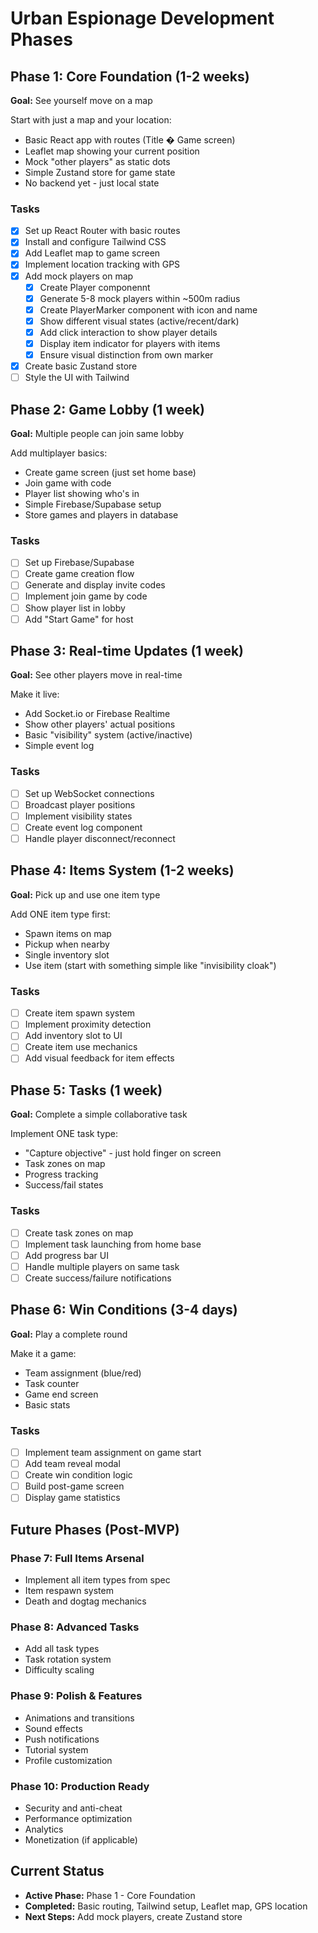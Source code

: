 # Urban Espionage Development Phases

## Phase 1: Core Foundation (1-2 weeks)

**Goal:** See yourself move on a map

Start with just a map and your location:

- Basic React app with routes (Title � Game screen)
- Leaflet map showing your current position
- Mock "other players" as static dots
- Simple Zustand store for game state
- No backend yet - just local state

### Tasks

- [x] Set up React Router with basic routes
- [x] Install and configure Tailwind CSS
- [x] Add Leaflet map to game screen
- [x] Implement location tracking with GPS
- [x] Add mock players on map
  - [x] Create Player componennt
  - [x] Generate 5-8 mock players within ~500m radius
  - [x] Create PlayerMarker component with icon and name
  - [x] Show different visual states (active/recent/dark)
  - [x] Add click interaction to show player details
  - [x] Display item indicator for players with items
  - [x] Ensure visual distinction from own marker
- [x] Create basic Zustand store
- [ ] Style the UI with Tailwind

## Phase 2: Game Lobby (1 week)

**Goal:** Multiple people can join same lobby

Add multiplayer basics:

- Create game screen (just set home base)
- Join game with code
- Player list showing who's in
- Simple Firebase/Supabase setup
- Store games and players in database

### Tasks

- [ ] Set up Firebase/Supabase
- [ ] Create game creation flow
- [ ] Generate and display invite codes
- [ ] Implement join game by code
- [ ] Show player list in lobby
- [ ] Add "Start Game" for host

## Phase 3: Real-time Updates (1 week)

**Goal:** See other players move in real-time

Make it live:

- Add Socket.io or Firebase Realtime
- Show other players' actual positions
- Basic "visibility" system (active/inactive)
- Simple event log

### Tasks

- [ ] Set up WebSocket connections
- [ ] Broadcast player positions
- [ ] Implement visibility states
- [ ] Create event log component
- [ ] Handle player disconnect/reconnect

## Phase 4: Items System (1-2 weeks)

**Goal:** Pick up and use one item type

Add ONE item type first:

- Spawn items on map
- Pickup when nearby
- Single inventory slot
- Use item (start with something simple like "invisibility cloak")

### Tasks

- [ ] Create item spawn system
- [ ] Implement proximity detection
- [ ] Add inventory slot to UI
- [ ] Create item use mechanics
- [ ] Add visual feedback for item effects

## Phase 5: Tasks (1 week)

**Goal:** Complete a simple collaborative task

Implement ONE task type:

- "Capture objective" - just hold finger on screen
- Task zones on map
- Progress tracking
- Success/fail states

### Tasks

- [ ] Create task zones on map
- [ ] Implement task launching from home base
- [ ] Add progress bar UI
- [ ] Handle multiple players on same task
- [ ] Create success/failure notifications

## Phase 6: Win Conditions (3-4 days)

**Goal:** Play a complete round

Make it a game:

- Team assignment (blue/red)
- Task counter
- Game end screen
- Basic stats

### Tasks

- [ ] Implement team assignment on game start
- [ ] Add team reveal modal
- [ ] Create win condition logic
- [ ] Build post-game screen
- [ ] Display game statistics

## Future Phases (Post-MVP)

### Phase 7: Full Items Arsenal

- Implement all item types from spec
- Item respawn system
- Death and dogtag mechanics

### Phase 8: Advanced Tasks

- Add all task types
- Task rotation system
- Difficulty scaling

### Phase 9: Polish & Features

- Animations and transitions
- Sound effects
- Push notifications
- Tutorial system
- Profile customization

### Phase 10: Production Ready

- Security and anti-cheat
- Performance optimization
- Analytics
- Monetization (if applicable)

## Current Status

- **Active Phase:** Phase 1 - Core Foundation
- **Completed:** Basic routing, Tailwind setup, Leaflet map, GPS location
- **Next Steps:** Add mock players, create Zustand store
